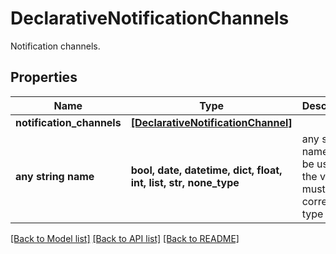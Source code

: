 # DeclarativeNotificationChannels

Notification channels.

## Properties
Name | Type | Description | Notes
------------ | ------------- | ------------- | -------------
**notification_channels** | [**[DeclarativeNotificationChannel]**](DeclarativeNotificationChannel.md) |  | 
**any string name** | **bool, date, datetime, dict, float, int, list, str, none_type** | any string name can be used but the value must be the correct type | [optional]

[[Back to Model list]](../README.md#documentation-for-models) [[Back to API list]](../README.md#documentation-for-api-endpoints) [[Back to README]](../README.md)


